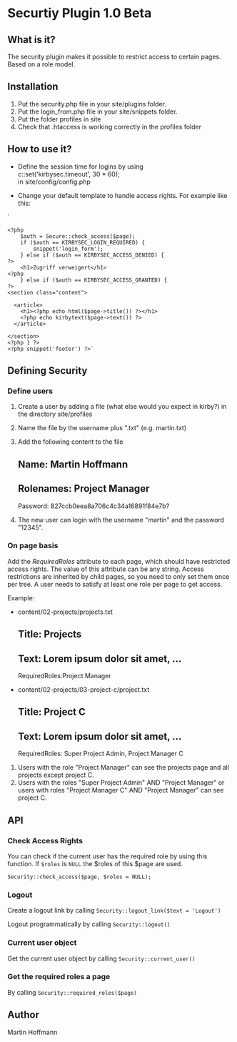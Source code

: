 # Securtiy Plugin 1.0 Beta

## What is it?

The security plugin makes it possible to restrict access to certain pages. Based on a role model.

## Installation 

1. Put the security.php file in your site/plugins folder.
2. Put the login_from.php file in your site/snippets folder.
3. Put the folder profiles in site
4. Check that .htaccess is working correctly in the profiles folder

## How to use it?

- Define the session time for logins by using  
  c::set('kirbysec.timeout', 30 * 60);  
  in site/config/config.php
  
- Change your default template to handle access rights. For example like this:

`	<?php snippet('header') ?>
	<?php snippet('menu') ?>
	<?php snippet('submenu') ?>

	<?php 
		$auth = Secure::check_access($page);
		if ($auth == KIRBYSEC_LOGIN_REQUIRED) {
			snippet('login_form');
		} else if ($auth == KIRBYSEC_ACCESS_DENIED) {
	?>
		<h1>Zugriff verweigert</h1>
	<?php
		} else if ($auth == KIRBYSEC_ACCESS_GRANTED) {
	?>
	<section class="content">

	  <article>
		<h1><?php echo html($page->title()) ?></h1>
		<?php echo kirbytext($page->text()) ?>
	  </article>

	</section>
	<?php } ?>
	<?php snippet('footer') ?>`

	
## Defining Security

### Define users

1. Create a user by adding a file (what else would you expect in kirby?) in the directory site/profiles
2. Name the file by the username plus ".txt" (e.g. martin.txt)
3. Add the following content to the file

	Name: Martin Hoffmann
	----
	Rolenames: Project Manager
	----
	Password: 827ccb0eea8a706c4c34a16891f84e7b?
	
4. The new user can login with the username "martin" and the password "12345".

### On page basis

Add the *RequiredRoles* attribute to each page, which should have restricted access rights. The value of this attribute can be any string. 
Access restrictions are inherited by child pages, so you need to only set them once per tree. A user needs to satisfy at least one role per page to get access.

Example:

- content/02-projects/projects.txt

	Title: Projects
	----
	Text: Lorem ipsum dolor sit amet, ...
	----
	RequiredRoles:Project Manager
	
- content/02-projects/03-project-c/project.txt

	Title: Project C
	----
	Text: Lorem ipsum dolor sit amet, ...
	----
	RequiredRoles: Super Project Admin, Project Manager C
	
1. Users with the role "Project Manager" can see the projects page and all projects except project C.
2. Users with the roles "Super Project Admin" AND "Project Manager" or users with roles "Project Manager C" AND "Project Manager" can see project C.

## API

### Check Access Rights

You can check if the current user has the required role by using this function. If `$roles` is `NULL` the $roles of this $page are used.

	Security::check_access($page, $roles = NULL);
	
### Logout

Create a logout link by calling `Security::logout_link($text = 'Logout')`

Logout programmatically by calling `Security::logout()`

### Current user object

Get the current user object by calling `Security::current_user()`

### Get the required roles a page

By calling `Security::required_roles($page)`

	    
## Author
Martin Hoffmann

